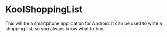 # KoolShoppingList
This will be a smartphone application for Android. It can be used to write a shopping list, so you always know what to buy.
